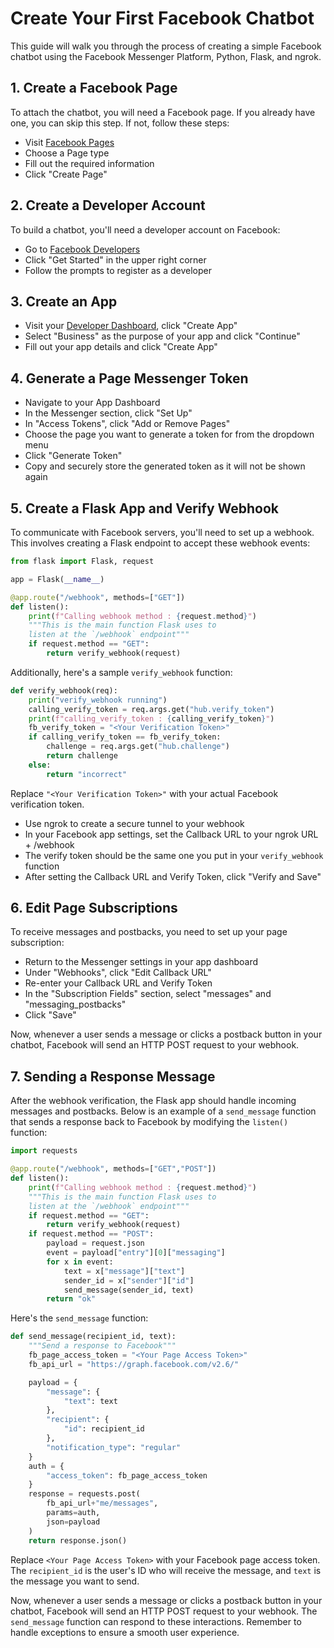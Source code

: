 # Create Your First Facebook Chatbot

This guide will walk you through the process of creating a simple Facebook chatbot using the Facebook Messenger Platform, Python, Flask, and ngrok.

## 1. **Create a Facebook Page**

To attach the chatbot, you will need a Facebook page. If you already have one, you can skip this step. If not, follow these steps:

- Visit [Facebook Pages](https://www.facebook.com/pages/create/)
- Choose a Page type
- Fill out the required information
- Click "Create Page"

## 2. **Create a Developer Account**

To build a chatbot, you'll need a developer account on Facebook:

- Go to [Facebook Developers](https://developers.facebook.com/)
- Click "Get Started" in the upper right corner
- Follow the prompts to register as a developer

## 3. **Create an App**

- Visit your [Developer Dashboard](https://developers.facebook.com/apps/), click "Create App"
- Select "Business" as the purpose of your app and click "Continue"
- Fill out your app details and click "Create App"

## 4. **Generate a Page Messenger Token**

- Navigate to your App Dashboard
- In the Messenger section, click "Set Up"
- In "Access Tokens", click "Add or Remove Pages"
- Choose the page you want to generate a token for from the dropdown menu
- Click "Generate Token"
- Copy and securely store the generated token as it will not be shown again

## 5. **Create a Flask App and Verify Webhook**

To communicate with Facebook servers, you'll need to set up a webhook. This involves creating a Flask endpoint to accept these webhook events:

```python
from flask import Flask, request

app = Flask(__name__)

@app.route("/webhook", methods=["GET"])
def listen():
    print(f"Calling webhook method : {request.method}")
    """This is the main function Flask uses to 
    listen at the `/webhook` endpoint"""
    if request.method == "GET":
        return verify_webhook(request)
```

Additionally, here's a sample `verify_webhook` function:

```python
def verify_webhook(req):
    print("verify_webhook running")
    calling_verify_token = req.args.get("hub.verify_token")
    print(f"calling_verify_token : {calling_verify_token}")
    fb_verify_token = "<Your Verification Token>"
    if calling_verify_token == fb_verify_token:
        challenge = req.args.get("hub.challenge")
        return challenge
    else:
        return "incorrect"
```

Replace `"<Your Verification Token>"` with your actual Facebook verification token.

- Use ngrok to create a secure tunnel to your webhook
- In your Facebook app settings, set the Callback URL to your ngrok URL + /webhook
- The verify token should be the same one you put in your `verify_webhook` function
- After setting the Callback URL and Verify Token, click "Verify and Save"

## 6. **Edit Page Subscriptions**

To receive messages and postbacks, you need to set up your page subscription:

- Return to the Messenger settings in your app dashboard
- Under "Webhooks", click "Edit Callback URL"
- Re-enter your Callback URL and Verify Token
- In the "Subscription Fields" section, select "messages" and "messaging_postbacks"
- Click "Save"

Now, whenever a user sends a message or clicks a postback button in your chatbot, Facebook will send an HTTP POST request to your webhook.

## 7. **Sending a Response Message**

After the webhook verification, the Flask app should handle incoming messages and postbacks. Below is an example of a `send_message` function that sends a response back to Facebook by modifying the `listen()` function:

```python
import requests

@app.route("/webhook", methods=["GET","POST"])
def listen():
    print(f"Calling webhook method : {request.method}")
    """This is the main function Flask uses to 
    listen at the `/webhook` endpoint"""
    if request.method == "GET":
        return verify_webhook(request)
    if request.method == "POST":
        payload = request.json
        event = payload["entry"][0]["messaging"]
        for x in event:
            text = x["message"]["text"]
            sender_id = x["sender"]["id"]
            send_message(sender_id, text)
        return "ok"
```

Here's the `send_message` function:

```python
def send_message(recipient_id, text):
    """Send a response to Facebook"""
    fb_page_access_token = "<Your Page Access Token>"
    fb_api_url = "https://graph.facebook.com/v2.6/"

    payload = {
        "message": {
            "text": text
        },
        "recipient": {
            "id": recipient_id
        },
        "notification_type": "regular"
    }
    auth = {
        "access_token": fb_page_access_token
    }
    response = requests.post(
        fb_api_url+"me/messages",
        params=auth,
        json=payload
    )
    return response.json()
```

Replace `<Your Page Access Token>` with your Facebook page access token. The `recipient_id` is the user's ID who will receive the message, and `text` is the message you want to send.

Now, whenever a user sends a message or clicks a postback button in your chatbot, Facebook will send an HTTP POST request to your webhook. The `send_message` function can respond to these interactions. Remember to handle exceptions to ensure a smooth user experience.